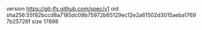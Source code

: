 version https://git-lfs.github.com/spec/v1
oid sha256:55f82bccd8a7185dc09b75972b65129ec12e2a61502d3015aeba17697b25726f
size 17898
